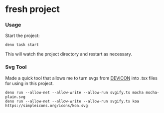 # fresh project

### Usage

Start the project:

```
deno task start
```

This will watch the project directory and restart as necessary.

### Svg Tool

Made a quick tool that allows me to turn svgs from [DEVICON](https://devicon.dev/) into .tsx files for using in this project.

```
deno run --allow-net --allow-write --allow-run svgify.ts mocha mocha-plain.svg
deno run --allow-net --allow-write --allow-run svgify.ts koa https://simpleicons.org/icons/koa.svg
```
